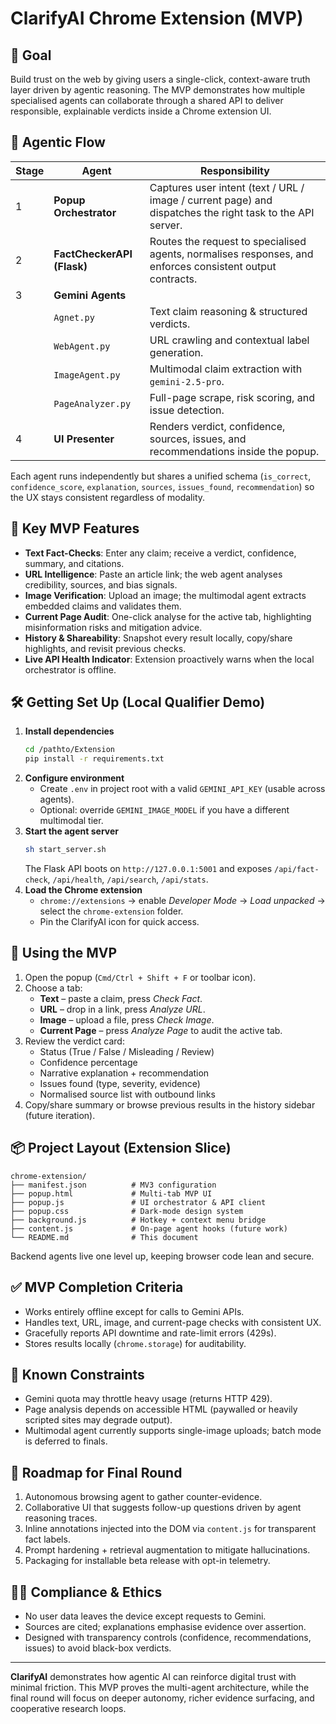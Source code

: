 # ClarifyAI Chrome Extension (MVP)
## 🎯 Goal
Build trust on the web by giving users a single-click, context-aware truth layer driven by agentic reasoning. The MVP demonstrates how multiple specialised agents can collaborate through a shared API to deliver responsible, explainable verdicts inside a Chrome extension UI.

## 🧠 Agentic Flow
| Stage | Agent | Responsibility |
| --- | --- | --- |
| 1 | **Popup Orchestrator** | Captures user intent (text / URL / image / current page) and dispatches the right task to the API server. |
| 2 | **FactCheckerAPI (Flask)** | Routes the request to specialised agents, normalises responses, and enforces consistent output contracts. |
| 3 | **Gemini Agents** | 
|  | `Agnet.py` | Text claim reasoning & structured verdicts. |
|  | `WebAgent.py` | URL crawling and contextual label generation. |
|  | `ImageAgent.py` | Multimodal claim extraction with `gemini-2.5-pro`. |
|  | `PageAnalyzer.py` | Full-page scrape, risk scoring, and issue detection. |
| 4 | **UI Presenter** | Renders verdict, confidence, sources, issues, and recommendations inside the popup.

Each agent runs independently but shares a unified schema (`is_correct`, `confidence_score`, `explanation`, `sources`, `issues_found`, `recommendation`) so the UX stays consistent regardless of modality.

## 🚀 Key MVP Features
- **Text Fact-Checks**: Enter any claim; receive a verdict, confidence, summary, and citations.
- **URL Intelligence**: Paste an article link; the web agent analyses credibility, sources, and bias signals.
- **Image Verification**: Upload an image; the multimodal agent extracts embedded claims and validates them.
- **Current Page Audit**: One-click analyse for the active tab, highlighting misinformation risks and mitigation advice.
- **History & Shareability**: Snapshot every result locally, copy/share highlights, and revisit previous checks.
- **Live API Health Indicator**: Extension proactively warns when the local orchestrator is offline.

## 🛠️ Getting Set Up (Local Qualifier Demo)
1. **Install dependencies**
   ```bash
   cd /pathto/Extension
   pip install -r requirements.txt
   ```
2. **Configure environment**
   - Create `.env` in project root with a valid `GEMINI_API_KEY` (usable across agents).
   - Optional: override `GEMINI_IMAGE_MODEL` if you have a different multimodal tier.
3. **Start the agent server**
   ```bash
   sh start_server.sh
   ```
   The Flask API boots on `http://127.0.0.1:5001` and exposes `/api/fact-check`, `/api/health`, `/api/search`, `/api/stats`.
4. **Load the Chrome extension**
   - `chrome://extensions` → enable *Developer Mode* → *Load unpacked* → select the `chrome-extension` folder.
   - Pin the ClarifyAI icon for quick access.

## 🧭 Using the MVP
1. Open the popup (`Cmd/Ctrl + Shift + F` or toolbar icon).
2. Choose a tab:
   - **Text** – paste a claim, press *Check Fact*.
   - **URL** – drop in a link, press *Analyze URL*.
   - **Image** – upload a file, press *Check Image*.
   - **Current Page** – press *Analyze Page* to audit the active tab.
3. Review the verdict card:
   - Status (True / False / Misleading / Review)
   - Confidence percentage
   - Narrative explanation + recommendation
   - Issues found (type, severity, evidence)
   - Normalised source list with outbound links
4. Copy/share summary or browse previous results in the history sidebar (future iteration).

## 📦 Project Layout (Extension Slice)
```
chrome-extension/
├── manifest.json          # MV3 configuration
├── popup.html             # Multi-tab MVP UI
├── popup.js               # UI orchestrator & API client
├── popup.css              # Dark-mode design system
├── background.js          # Hotkey + context menu bridge
├── content.js             # On-page agent hooks (future work)
└── README.md              # This document
```
Backend agents live one level up, keeping browser code lean and secure.

## ✅ MVP Completion Criteria
- Works entirely offline except for calls to Gemini APIs.
- Handles text, URL, image, and current-page checks with consistent UX.
- Gracefully reports API downtime and rate-limit errors (429s).
- Stores results locally (`chrome.storage`) for auditability.

## 🚧 Known Constraints
- Gemini quota may throttle heavy usage (returns HTTP 429).
- Page analysis depends on accessible HTML (paywalled or heavily scripted sites may degrade output).
- Multimodal agent currently supports single-image uploads; batch mode is deferred to finals.

## 🔭 Roadmap for Final Round
1. Autonomous browsing agent to gather counter-evidence.
2. Collaborative UI that suggests follow-up questions driven by agent reasoning traces.
3. Inline annotations injected into the DOM via `content.js` for transparent fact labels.
4. Prompt hardening + retrieval augmentation to mitigate hallucinations.
5. Packaging for installable beta release with opt-in telemetry.

## 🧑‍⚖️ Compliance & Ethics
- No user data leaves the device except requests to Gemini.
- Sources are cited; explanations emphasise evidence over assertion.
- Designed with transparency controls (confidence, recommendations, issues) to avoid black-box verdicts.

---
**ClarifyAI** demonstrates how agentic AI can reinforce digital trust with minimal friction. This MVP proves the multi-agent architecture, while the final round will focus on deeper autonomy, richer evidence surfacing, and cooperative research loops.
